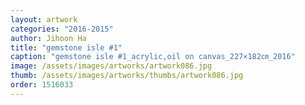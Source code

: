```yaml
---
layout: artwork
categories: "2016-2015"
author: Jihoon Ha
title: "gemstone isle #1"
caption: "gemstone isle #1_acrylic,oil on canvas_227×182㎝_2016"
image: /assets/images/artworks/artwork086.jpg
thumb: /assets/images/artworks/thumbs/artwork086.jpg
order: 1516033
---
```

